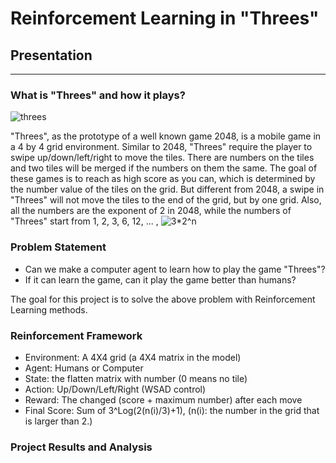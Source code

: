 # Reinforcement Learning in "Threes"

## Presentation


<hr>

### What is "Threes" and how it plays?

![threes](https://lh3.googleusercontent.com/proxy/QnQWUGqIYAjDjb_Nom_qPxxAdXLKJithSPR0gwxytZ0kQQ0e5cJSh5OXNmh99QvnbFtXACJ4kRTFLuV9YxKQSLX4p5_ie6kNWfI)

"Threes", as the prototype of a well known game 2048, is a mobile game in a 4 by 4 grid environment. 
Similar to 2048, "Threes" require the player to swipe up/down/left/right to move the tiles. 
There are numbers on the tiles and two tiles will be merged if the numbers on them the same. 
The goal of these games is to reach as high score as you can, 
which is determined by the number value of the tiles on the grid.
But different from 2048, a swipe in "Threes" will not move the tiles to the end of the grid, 
but by one grid. Also, all the numbers are the exponent of 2 in 2048, while the numbers of "Threes" 
start from 1, 2, 3, 6, 12, ... , ![3*2^n](https://latex.codecogs.com/svg.latex?3*2^n)

### Problem Statement
 - Can we make a computer agent to learn how to play the game "Threes"?
 - If it can learn the game, can it play the game better than humans?

The goal for this project is to solve the above problem with Reinforcement Learning methods.

### Reinforcement Framework

 - Environment: A 4X4 grid (a 4X4 matrix in the model)
 - Agent: Humans or Computer
 - State: the flatten matrix with number (0 means no tile)
 - Action: Up/Down/Left/Right (WSAD control)
 - Reward: The changed (score + maximum number) after each move
 - Final Score: Sum of 3^Log(2(n(i)/3)+1), (n(i): the number in the grid that is larger than 2.)

### Project Results and Analysis




